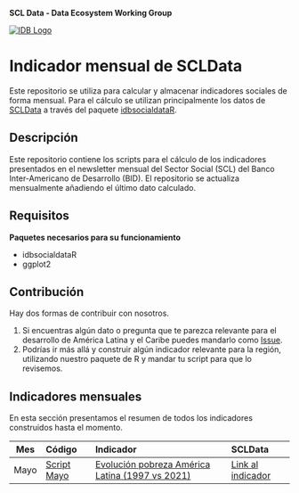 **SCL Data - Data Ecosystem Working Group**

[![IDB Logo](https://scldata.iadb.org/assets/iadb-7779368a000004449beca0d4fc6f116cc0617572d549edf2ae491e9a17f63778.png)](https://scldata.iadb.org)

# Indicador mensual de SCLData
Este repositorio se utiliza para calcular y almacenar indicadores sociales de forma mensual. Para el cálculo se utilizan principalmente los datos de [SCLData](https://scldata.iadb.org/) a través del paquete [idbsocialdataR](https://github.com/EL-BID/idbsocialdataR).

## Descripción

Este repositorio contiene los scripts para el cálculo de los indicadores presentados en el newsletter mensual del Sector Social (SCL) del Banco Inter-Americano de Desarrollo (BID). 
El repositorio se actualiza mensualmente añadiendo el último dato calculado.

## Requisitos

**Paquetes necesarios para su funcionamiento**

- idbsocialdataR
- ggplot2

## Contribución

Hay dos formas de contribuir con nosotros. 

1. Si encuentras algún dato o pregunta que te parezca relevante para el desarrollo de América Latina y el Caribe puedes mandarlo como [Issue](https://github.com/BID-DATA/newsletter_scl/issues).
2. Podrías ir más allá y construir algún indicador relevante para la región, utilizando nuestro paquete de R y mandar tu script para que lo revisemos. 

## Indicadores mensuales

En esta sección presentamos el resumen de todos los indicadores construidos hasta el momento. 

| Mes | Código | Indicador | SCLData
| :---: | :--- | :--- | :--- | 
| Mayo |[Script Mayo](https://github.com/BID-DATA/newsletter_scl/blob/main/monthly%20figure_may.R)|[Evolución pobreza América Latina (1997 vs 2021)](https://github.com/BID-DATA/newsletter_scl/blob/main/Output/Poverty_evolution.jpg)|[Link al indicador](https://scldata.iadb.org/en/public/query-builder?collections=Household+Socio-Economic+Surveys&indicators=pobreza) | 

